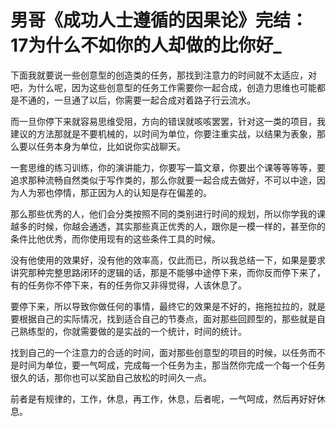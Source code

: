 # 男哥《成功人士遵循的因果论》完结：17为什么不如你的人却做的比你好_

下面我就要说一些创意型的创造类的任务，那找到注意力的时间就不太适应，对吧，为什么呢，因为这些创意型的任务工作需要你一起合成，创造力思维也可能都是不通的，一旦通了以后，你需要一起合成对着路子行云流水。

而一旦你停下来就容易思维受阻，方向的错误就咳咳罢罢，针对这一类的项目，我建议的方法那就是不要机械的，以时间为单位，你要注重实战，以结果为表象，那么要以任务本身为单位，比如说你实战聊天。

一套思维的练习训练，你的演讲能力，你要写一篇文章，你要出个课等等等等，要追求那种流畅自然类似于写作类的，那么你就要一起合成去做好，不可以中途，因为人为邪也停情，那正因为人的认知是存在偏差的。

那么那些优秀的人，他们会分类按照不同的类别进行时间的规划，所以你学我的课越多的时候，你越会通透，其实那些真正优秀的人，跟你是一模一样的，甚至你的条件比他优秀，而你使用现有的这些条件工具的时候。

没有他使用的效果好，没有他的效率高，仅此而已，所以我总结一下，如果是要求讲究那种完整思路闭环的逻辑的话，那是不能够中途停下来，而你反而停下来了，有的任务你不停下来，有的任务你又非得觉得，人该休息了。

要停下来，所以导致你做任何的事情，最终它的效果是不好的，拖拖拉拉的，就是要根据自己的实际情况，找到适合自己的节奏点，面对那些回顾型的，那些就是自己熟练型的，你就需要做的是实战的一个统计，时间的统计。

找到自己的一个注意力的合适的时间，面对那些创意型的项目的时候，以任务而不是时间为单位，要一气呵成，完成每一个任务为主，那当然你完成一个每一个任务很久的话，那你也可以奖励自己放松的时间久一点。

前者是有规律的，工作，休息，再工作，休息，后者呢，一气呵成，然后再好好休息。